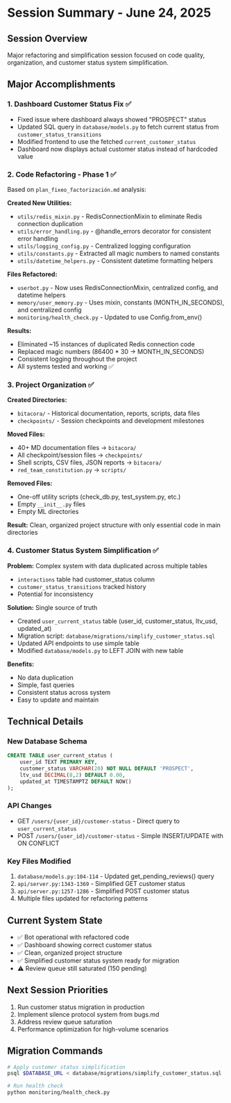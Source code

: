 # Session Summary - June 24, 2025

## Session Overview
Major refactoring and simplification session focused on code quality, organization, and customer status system simplification.

## Major Accomplishments

### 1. Dashboard Customer Status Fix ✅
- Fixed issue where dashboard always showed "PROSPECT" status
- Updated SQL query in `database/models.py` to fetch current status from `customer_status_transitions`
- Modified frontend to use the fetched `current_customer_status`
- Dashboard now displays actual customer status instead of hardcoded value

### 2. Code Refactoring - Phase 1 ✅
Based on `plan_fixeo_factorización.md` analysis:

**Created New Utilities:**
- `utils/redis_mixin.py` - RedisConnectionMixin to eliminate Redis connection duplication
- `utils/error_handling.py` - @handle_errors decorator for consistent error handling
- `utils/logging_config.py` - Centralized logging configuration
- `utils/constants.py` - Extracted all magic numbers to named constants
- `utils/datetime_helpers.py` - Consistent datetime formatting helpers

**Files Refactored:**
- `userbot.py` - Now uses RedisConnectionMixin, centralized config, and datetime helpers
- `memory/user_memory.py` - Uses mixin, constants (MONTH_IN_SECONDS), and centralized config
- `monitoring/health_check.py` - Updated to use Config.from_env()

**Results:**
- Eliminated ~15 instances of duplicated Redis connection code
- Replaced magic numbers (86400 * 30 → MONTH_IN_SECONDS)
- Consistent logging throughout the project
- All systems tested and working ✅

### 3. Project Organization ✅
**Created Directories:**
- `bitacora/` - Historical documentation, reports, scripts, data files
- `checkpoints/` - Session checkpoints and development milestones

**Moved Files:**
- 40+ MD documentation files → `bitacora/`
- All checkpoint/session files → `checkpoints/`
- Shell scripts, CSV files, JSON reports → `bitacora/`
- `red_team_constitution.py` → `scripts/`

**Removed Files:**
- One-off utility scripts (check_db.py, test_system.py, etc.)
- Empty `__init__.py` files
- Empty ML directories

**Result:** Clean, organized project structure with only essential code in main directories

### 4. Customer Status System Simplification ✅
**Problem:** Complex system with data duplicated across multiple tables
- `interactions` table had customer_status column
- `customer_status_transitions` tracked history
- Potential for inconsistency

**Solution:** Single source of truth
- Created `user_current_status` table (user_id, customer_status, ltv_usd, updated_at)
- Migration script: `database/migrations/simplify_customer_status.sql`
- Updated API endpoints to use simple table
- Modified `database/models.py` to LEFT JOIN with new table

**Benefits:**
- No data duplication
- Simple, fast queries
- Consistent status across system
- Easy to update and maintain

## Technical Details

### New Database Schema
```sql
CREATE TABLE user_current_status (
    user_id TEXT PRIMARY KEY,
    customer_status VARCHAR(20) NOT NULL DEFAULT 'PROSPECT',
    ltv_usd DECIMAL(8,2) DEFAULT 0.00,
    updated_at TIMESTAMPTZ DEFAULT NOW()
);
```

### API Changes
- GET `/users/{user_id}/customer-status` - Direct query to `user_current_status`
- POST `/users/{user_id}/customer-status` - Simple INSERT/UPDATE with ON CONFLICT

### Key Files Modified
1. `database/models.py:104-114` - Updated get_pending_reviews() query
2. `api/server.py:1343-1369` - Simplified GET customer status
3. `api/server.py:1257-1286` - Simplified POST customer status
4. Multiple files updated for refactoring patterns

## Current System State
- ✅ Bot operational with refactored code
- ✅ Dashboard showing correct customer status
- ✅ Clean, organized project structure
- ✅ Simplified customer status system ready for migration
- ⚠️ Review queue still saturated (150 pending)

## Next Session Priorities
1. Run customer status migration in production
2. Implement silence protocol system from bugs.md
3. Address review queue saturation
4. Performance optimization for high-volume scenarios

## Migration Commands
```bash
# Apply customer status simplification
psql $DATABASE_URL < database/migrations/simplify_customer_status.sql

# Run health check
python monitoring/health_check.py
```
